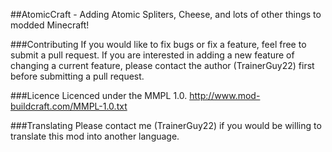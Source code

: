 ##AtomicCraft - Adding Atomic Spliters, Cheese, and lots of other things to modded Minecraft!

###Contributing
  If you would like to fix bugs or fix a feature, feel free to submit a pull request. If you are 
  interested in adding a new feature of changing a current feature, please contact the author 
  (TrainerGuy22) first before submitting a pull request.

###Licence
Licenced under the MMPL 1.0. 
http://www.mod-buildcraft.com/MMPL-1.0.txt

###Translating
Please contact me (TrainerGuy22) if you would be willing to translate this mod into another language.



